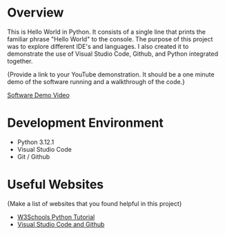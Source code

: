 # Overview

This is Hello World in Python. It consists of a single line that prints the familiar phrase "Hello World" to the console. The purpose of this project was to explore different IDE's and languages. I also created it to demonstrate the use of Visual Studio Code, Github, and Python integrated together. 

{Provide a link to your YouTube demonstration.  It should be a one minute demo of the software running and a walkthrough of the code.}

[Software Demo Video](http://youtube.link.goes.here)

# Development Environment

* Python 3.12.1
* Visual Studio Code
* Git / Github

# Useful Websites

{Make a list of websites that you found helpful in this project}
* [W3Schools Python Tutorial](https://www.w3schools.com/python/default.asp)
* [Visual Studio Code and Github](https://code.visualstudio.com/docs/sourcecontrol/github_)
